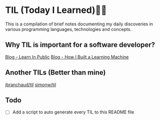 # TIL (Today I Learned)👨‍💻


This is a compilation of brief notes documenting my daily discoveries in various programming languages, technologies and concepts.

## Why TIL is important for a software developer?

[Blog - Learn In Public](https://www.swyx.io/learn-in-public)
[Blog - How I Built a Learning Machine](https://dev.to/jbranchaud/how-i-built-a-learning-machine-45k9)

## Another TILs (Better than mine)

[jbranchaud/til](https://github.com/jbranchaud/til)
[simonw/til](https://github.com/simonw/til)

## Todo

- [ ] Add a script to auto generate every TIL to this README file
